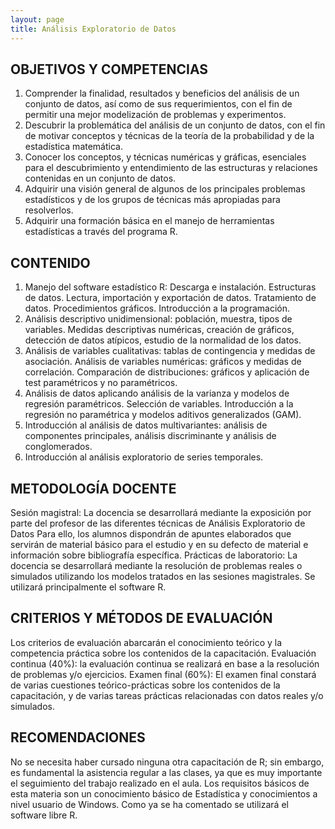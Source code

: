 ```yaml
---
layout: page
title: Análisis Exploratorio de Datos
---
```


## OBJETIVOS Y COMPETENCIAS

1. Comprender la finalidad, resultados y beneficios del análisis de un conjunto de datos, así como de sus requerimientos, con el fin de permitir una mejor modelización de problemas y experimentos.
2. Descubrir la problemática del análisis de un conjunto de datos, con el fin de motivar conceptos y técnicas de la teoría de la probabilidad y de la estadística matemática.
3. Conocer los conceptos, y técnicas numéricas y gráficas, esenciales para el descubrimiento y entendimiento de las estructuras y relaciones contenidas en un conjunto de datos.
4. Adquirir una visión general de algunos de los principales problemas estadísticos y de los grupos de técnicas más apropiadas para resolverlos.
5. Adquirir una formación básica en el manejo de herramientas estadísticas a través del programa R.

## CONTENIDO

1. Manejo del software estadístico R: Descarga e instalación. Estructuras de datos. Lectura, importación y exportación de datos. Tratamiento de datos. Procedimientos gráficos. Introducción a la programación.
2. Análisis descriptivo unidimensional: población, muestra, tipos de variables. Medidas
descriptivas numéricas, creación de gráficos, detección de datos atípicos, estudio de la
normalidad de los datos.
3. Análisis de variables cualitativas: tablas de contingencia y medidas de asociación. Análisis de variables numéricas: gráficos y medidas de correlación. Comparación de distribuciones: gráficos y aplicación de test paramétricos y no paramétricos. 
4. Análisis de datos aplicando análisis de la varianza y modelos de regresión paramétricos.
Selección de variables. Introducción a la regresión no paramétrica y modelos aditivos
generalizados (GAM).
5. Introducción al análisis de datos multivariantes: análisis de componentes principales, análisis discriminante y análisis de conglomerados.
6. Introducción al análisis exploratorio de series temporales. 
## METODOLOGÍA DOCENTE

Sesión magistral: La docencia se desarrollará mediante la exposición por parte del profesor de las diferentes técnicas de Análisis Exploratorio de Datos Para ello, los alumnos dispondrán de apuntes elaborados que servirán de material básico para el estudio y en su defecto de material e información sobre bibliografía específica.
Prácticas de laboratorio: La docencia se desarrollará mediante la resolución de problemas reales o simulados utilizando los modelos tratados en las sesiones magistrales. Se utilizará principalmente el software R.

## CRITERIOS Y MÉTODOS DE EVALUACIÓN

Los criterios de evaluación abarcarán el conocimiento teórico y la competencia práctica sobre los contenidos de la capacitación.
Evaluación continua (40%): la evaluación continua se realizará en base a la resolución de
problemas y/o ejercicios.
Examen final (60%): El examen final constará de varias cuestiones teórico-prácticas sobre los contenidos de la capacitación, y de varias tareas prácticas relacionadas con datos reales y/o simulados.

## RECOMENDACIONES

No se necesita haber cursado ninguna otra capacitación de R; sin embargo, es fundamental la asistencia regular a las clases, ya que es muy importante el seguimiento del trabajo realizado en el aula.
Los requisitos básicos de esta materia son un conocimiento básico de Estadística y conocimientos a nivel usuario de Windows. Como ya se ha comentado se utilizará el software
libre R.
